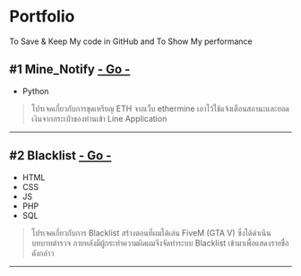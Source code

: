 # Portfolio
To Save &amp; Keep My code in GitHub and To Show My performance

## #1 Mine_Notify [- Go -](https://github.com/PingSunn/Portfolio/tree/main/Mine_Notify)
* Python
> โปรเจคเกี่ยวกับการขุดเหรียญ ETH จากเว็บ ethermine เอาไว้ใช้แจ้งเตือนสถานะและยอดเงินจากกระเป๋าของท่านเข้า Line Application

---
## #2 Blacklist [- Go -](https://github.com/PingSunn/Portfolio/tree/main/blacklist)
* HTML
* CSS
* JS
* PHP
* SQL
> โปรเจคเกี่ยวกับการ Blacklist สร้างตอนที่ผมได้เล่น FiveM (GTA V) ซึ่งได้ดำเนินบทบาทตำรวจ ภายหลังมีผู้กระทำความผิดผมจึงจัดทำระบบ Blacklist เข้ามาเพื่อแสดงรายชื่อดังกล่าว

---
